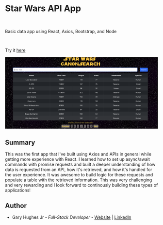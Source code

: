 # Star Wars API App

<br>

Basic data app using React, Axios, Bootstrap, and Node 

<br>

Try it [here](https://6446d81cb1f8700099ffc6f3--timely-haupia-722e7a.netlify.app/)

![Image](images/App-Pic.png)


## Summary 


This was the first app that I've built using Axios and APIs in general while getting more experience with React. I learned how to set up async/await commands with promise requests and built a deeper understanding of how data is requested from an API, how it's retrieved, and how it's handled for the user experience. It was awesome to build logic for these requests and populate a table with the retrieved information. This was very challenging and very rewarding and I look forward to continously building these types of applications!

## Author

- Gary Hughes Jr - _Full-Stack Developer_ - [Website](https://garyleehughesjr.com/) | [LinkedIn](https://www.linkedin.com/in/gary-hughes-jr-64925b229/)